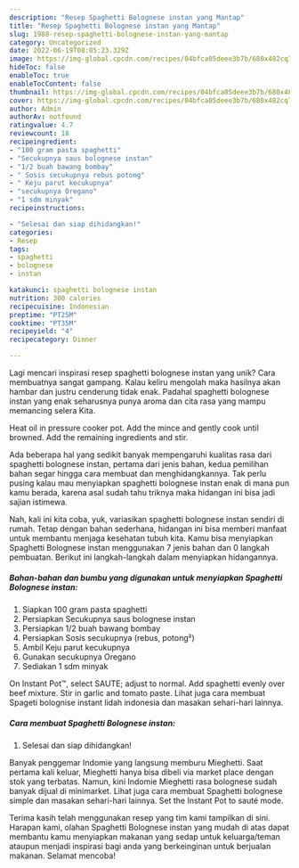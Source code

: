 ```yaml
---
description: "Resep Spaghetti Bolognese instan yang Mantap"
title: "Resep Spaghetti Bolognese instan yang Mantap"
slug: 1988-resep-spaghetti-bolognese-instan-yang-mantap
category: Uncategorized
date: 2022-06-19T08:05:23.329Z
image: https://img-global.cpcdn.com/recipes/04bfca05deee3b7b/680x482cq70/spaghetti-bolognese-instan-foto-resep-utama.jpg
hideToc: false
enableToc: true
enableTocContent: false
thumbnail: https://img-global.cpcdn.com/recipes/04bfca05deee3b7b/680x482cq70/spaghetti-bolognese-instan-foto-resep-utama.jpg
cover: https://img-global.cpcdn.com/recipes/04bfca05deee3b7b/680x482cq70/spaghetti-bolognese-instan-foto-resep-utama.jpg
author: Admin
authorAv: notfound
ratingvalue: 4.7
reviewcount: 18
recipeingredient:
- "100 gram pasta spaghetti"
- "Secukupnya saus bolognese instan"
- "1/2 buah bawang bombay"
- " Sosis secukupnya rebus potong"
- " Keju parut kecukupnya"
- "secukupnya Oregano"
- "1 sdm minyak"
recipeinstructions:

- "Selesai dan siap dihidangkan!"
categories:
- Resep
tags:
- spaghetti
- bolognese
- instan

katakunci: spaghetti bolognese instan 
nutrition: 300 calories
recipecuisine: Indonesian
preptime: "PT25M"
cooktime: "PT35M"
recipeyield: "4"
recipecategory: Dinner

---
```





Lagi mencari inspirasi resep spaghetti bolognese instan yang unik? Cara membuatnya sangat gampang. Kalau keliru mengolah maka hasilnya akan hambar dan justru cenderung tidak enak. Padahal spaghetti bolognese instan yang enak seharusnya punya aroma dan cita rasa yang mampu memancing selera Kita.





Heat oil in pressure cooker pot. Add the mince and gently cook until browned. Add the remaining ingredients and stir.

Ada beberapa hal yang sedikit banyak mempengaruhi kualitas rasa dari spaghetti bolognese instan, pertama dari jenis bahan, kedua pemilihan bahan segar hingga cara membuat dan menghidangkannya. Tak perlu pusing kalau mau menyiapkan spaghetti bolognese instan enak di mana pun kamu berada, karena asal sudah tahu triknya maka hidangan ini bisa jadi sajian istimewa.






Nah, kali ini kita coba, yuk, variasikan spaghetti bolognese instan sendiri di rumah. Tetap dengan bahan sederhana, hidangan ini bisa memberi manfaat untuk membantu menjaga kesehatan tubuh kita. Kamu bisa menyiapkan Spaghetti Bolognese instan menggunakan 7 jenis bahan dan 0 langkah pembuatan. Berikut ini langkah-langkah dalam menyiapkan hidangannya.

<!--inarticleads1-->

##### Bahan-bahan dan bumbu yang digunakan untuk menyiapkan Spaghetti Bolognese instan:

1. Siapkan 100 gram pasta spaghetti
1. Persiapkan Secukupnya saus bolognese instan
1. Persiapkan 1/2 buah bawang bombay
1. Persiapkan  Sosis secukupnya (rebus, potong²)
1. Ambil  Keju parut kecukupnya
1. Gunakan secukupnya Oregano
1. Sediakan 1 sdm minyak


On Instant Pot™, select SAUTE; adjust to normal. Add spaghetti evenly over beef mixture. Stir in garlic and tomato paste. Lihat juga cara membuat Spageti bolognise instant lidah indonesia dan masakan sehari-hari lainnya. 

<!--inarticleads2-->

##### Cara membuat Spaghetti Bolognese instan:


1. Selesai dan siap dihidangkan!

Banyak penggemar Indomie yang langsung memburu Mieghetti. Saat pertama kali keluar, Mieghetti hanya bisa dibeli via market place dengan stok yang terbatas. Namun, kini Indomie Mieghetti rasa bolognese sudah banyak dijual di minimarket. Lihat juga cara membuat Spaghetti bolognese simple dan masakan sehari-hari lainnya. Set the Instant Pot to sauté mode. 

Terima kasih telah menggunakan resep yang tim kami tampilkan di sini. Harapan kami, olahan Spaghetti Bolognese instan yang mudah di atas dapat membantu kamu menyiapkan makanan yang sedap untuk keluarga/teman ataupun menjadi inspirasi bagi anda yang berkeinginan untuk berjualan makanan. Selamat mencoba!
